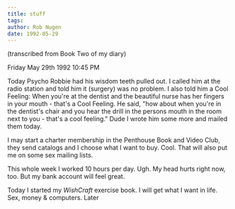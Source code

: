 ```yaml
---
title: stuff
tags: 
author: Rob Nugen
date: 1992-05-29
---
```


<p class=note>(transcribed from Book Two of my diary)

<p class=date>Friday May 29th 1992 10:45 PM

<p>Today Psycho Robbie had his wisdom teeth pulled out.  I called him
at the radio station and told him it (surgery) was no problem.  I also
told him a Cool Feeling: When you're at the dentist and the beautiful
nurse has her fingers in your mouth - that's a Cool Feeling.  He said,
"how about when you're in the dentist's chair and you hear the drill
in the persons mouth in the room next to you - that's a cool feeling."
Dude I wrote him some more and mailed them today.

<p>I may start a charter membership in the Penthouse Book and Video
Club, they send catalogs and I choose what I want to buy.  Cool.  That
will also put me on some sex mailing lists.

<p>This whole week I worked 10 hours per day.  Ugh.  My head hurts
right now, too.  But my bank account will feel great.

<p>Today I started my <em>WishCraft</em> exercise book.  I will get
what I want in life.  Sex, money & computers.  Later
